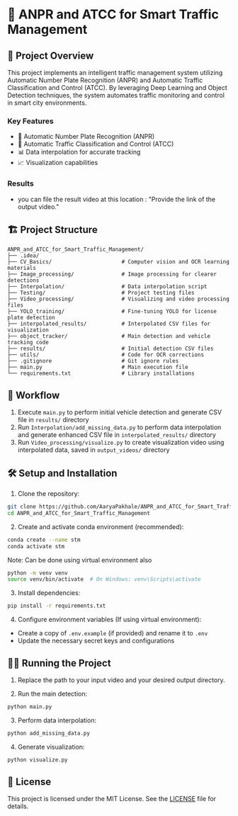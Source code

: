 # 🚗 ANPR and ATCC for Smart Traffic Management

## 🎯 Project Overview
This project implements an intelligent traffic management system utilizing Automatic Number Plate Recognition (ANPR) and Automatic Traffic Classification and Control (ATCC). By leveraging Deep Learning and Object Detection techniques, the system automates traffic monitoring and control in smart city environments.

### Key Features
- 📝 Automatic Number Plate Recognition (ANPR)
- 🚦 Automatic Traffic Classification and Control (ATCC)
- 📊 Data interpolation for accurate tracking
- 📈 Visualization capabilities

### Results
- you can file the result video at this location : "Provide the link of the output video."

## 🏗️ Project Structure
```
ANPR_and_ATCC_for_Smart_Traffic_Management/
├── .idea/
├── CV_Basics/                      # Computer vision and OCR learning materials
├── Image_processing/               # Image processing for clearer detections
├── Interpolation/                  # Data interpolation script
├── Testing/                        # Project testing files
├── Video_processing/               # Visualizing and video processing files
├── YOLO_training/                  # Fine-tuning YOLO for license plate detection
├── interpolated_results/           # Interpolated CSV files for visualization
├── object_tracker/                 # Main detection and vehicle tracking code
├── results/                        # Initial detection CSV files
├── utils/                          # Code for OCR corrections
├── .gitignore                      # Git ignore rules
├── main.py                         # Main execution file
└── requirements.txt                # Library installations

```

## 🚀 Workflow
1. Execute `main.py` to perform initial vehicle detection and generate CSV file in `results/` directory
2. Run `Interpolation/add_missing_data.py` to perform data interpolation and generate enhanced CSV file in `interpolated_results/` directory
3. Run `Video_processing/visualize.py` to create visualization video using interpolated data, saved in `output_videos/` directory

## 🛠️ Setup and Installation
1. Clone the repository:
```bash
git clone https://github.com/AaryaPakhale/ANPR_and_ATCC_for_Smart_Traffic_Management
cd ANPR_and_ATCC_for_Smart_Traffic_Management
```

2. Create and activate conda environment (recommended):
```bash
conda create --name stm 
conda activate stm
```
Note: Can be done using virtual environment also
```bash
python -m venv venv
source venv/bin/activate  # On Windows: venv\Scripts\activate
```

3. Install dependencies:
```bash
pip install -r requirements.txt
```

4. Configure environment variables (If using virtual environment):
- Create a copy of `.env.example` (if provided) and rename it to `.env`
- Update the necessary secret keys and configurations

## 🏃‍♂️ Running the Project


1. Replace the path to your input video and your desired output directory.

2. Run the main detection:
```bash
python main.py
```

3. Perform data interpolation:
```bash
python add_missing_data.py
```

4. Generate visualization:
```bash
python visualize.py
```

## 📄 License
This project is licensed under the MIT License. See the [LICENSE](https://github.com/AaryaPakhale/ANPR_and_ATCC_for_Smart_Traffic_Management/blob/main/LICENSE) file for details.


